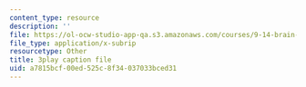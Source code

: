 ```yaml
---
content_type: resource
description: ''
file: https://ol-ocw-studio-app-qa.s3.amazonaws.com/courses/9-14-brain-structure-and-its-origins-spring-2014/a7815bcf00ed525c8f34037033bced31_555115.vtt
file_type: application/x-subrip
resourcetype: Other
title: 3play caption file
uid: a7815bcf-00ed-525c-8f34-037033bced31
---
```


